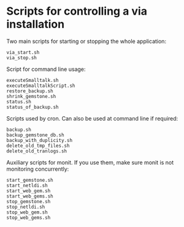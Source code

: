 # Scripts for controlling a via installation

Two main scripts for starting or stopping the whole application:

	via_start.sh
	via_stop.sh

Script for command line usage:

	executeSmalltalk.sh
	executeSmalltalkScript.sh
	restore_backup.sh
	shrink_gemstone.sh
	status.sh
	status_of_backup.sh

Scripts used by cron. Can also be used at command line if required:

	backup.sh
	backup_gemstone_db.sh
	backup_with_duplicity.sh
	delete_old_tmp_files.sh
	delete_old_tranlogs.sh

Auxiliary scripts for monit. If you use them, make sure monit is not monitoring concurrently:

	start_gemstone.sh
	start_netldi.sh
	start_web_gem.sh
	start_web_gems.sh
	stop_gemstone.sh
	stop_netldi.sh
	stop_web_gem.sh
	stop_web_gems.sh
